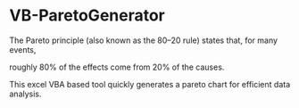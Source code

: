 VB-ParetoGenerator
==================

The Pareto principle (also known as the 80–20 rule) states that, for many events, 

roughly 80% of the effects come from 20% of the causes. 

This excel VBA based tool quickly generates a pareto chart for efficient data analysis.
